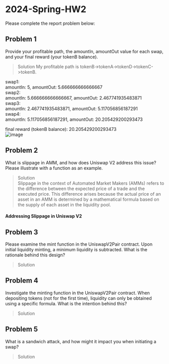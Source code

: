 # 2024-Spring-HW2

Please complete the report problem below:

## Problem 1
Provide your profitable path, the amountIn, amountOut value for each swap, and your final reward (your tokenB balance).

> Solution
My profitable path is tokenB->tokenA->tokenD->tokenC->tokenB.

swap1:  
amountIn: 5, amountOut: 5.666666666666667  
swap2:  
amountIn: 5.666666666666667, amountOut: 2.467741935483871  
swap3:  
amountIn: 2.467741935483871, amountOut: 5.117056856187291  
swap4:  
amountIn: 5.117056856187291, amountOut: 20.205429200293473  
  
final reward (tokenB balance): 20.205429200293473  
![image](https://github.com/hsutzu/2024-Spring-HW2/assets/87229781/60557705-3a49-41f8-837d-595723f51378)
## Problem 2
What is slippage in AMM, and how does Uniswap V2 address this issue? Please illustrate with a function as an example.

> Solution  
Slippage in the context of Automated Market Makers (AMMs) refers to the difference between the expected price of a trade and the executed price.
This difference arises because the actual price of an asset in an AMM is determined by a mathematical formula based on the supply of each asset in the liquidity pool.
#### Addressing Slippage in Uniswap V2



## Problem 3
Please examine the mint function in the UniswapV2Pair contract. Upon initial liquidity minting, a minimum liquidity is subtracted. What is the rationale behind this design?

> Solution

## Problem 4
Investigate the minting function in the UniswapV2Pair contract. When depositing tokens (not for the first time), liquidity can only be obtained using a specific formula. What is the intention behind this?

> Solution

## Problem 5
What is a sandwich attack, and how might it impact you when initiating a swap?

> Solution

